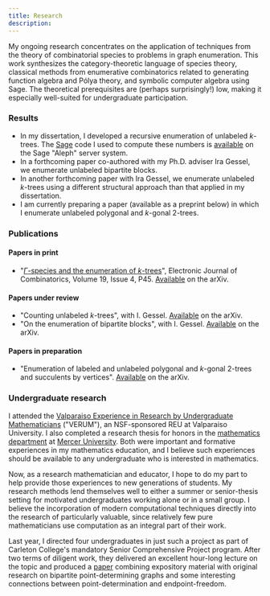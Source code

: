 ```yaml
---
title: Research
description:
---
```


My ongoing research concentrates on the application of techniques from the theory of combinatorial species to problems in graph enumeration.
This work synthesizes the category-theoretic language of species theory, classical methods from enumerative combinatorics related to generating function algebra and Pólya theory, and symbolic computer algebra using Sage.
The theoretical prerequisites are (perhaps surprisingly!) low, making it especially well-suited for undergraduate participation.

### Results
- In my dissertation, I developed a recursive enumeration of unlabeled $k$-trees.
  The [Sage](//www.sagemath.org) code I used to compute these numbers is [available](//aleph.sagemath.org/?z=eJy1VMtu1EAQvPsrWsplnH0kvqFVgkAo4oJQHiAliiDqHbd3R2vPmHkEW4h_p2e8YbNhA5sDPs2zqrqrxgdwRR5CCwhW6QWYCipjG6yhNd_JgiOryGWts9OT7jWcwnlcvkqrl3xBXFzkWXYA70zTBk_glwQL0mTRR7gqaOmV0REUgq5xTjWVcDOxxngerCbeEjmoVMezeQ8t2SZ4jHdcFIOwUPekQfayZvS-JWjClAk_msSGnufglibUJbRovUp0q-yNRLmk8u5BQVZSFRXciCaMQeezDPhTFWg4OYXjYRo_Sz5YDVyxKPK0SrWjzX7E6R3L9oxvhRwn2nxz4BFI4ovb09RNIfMxVLUxVgg9KfIjmedTF-ZO_Ohm3Vf5M98C2aIsyUnSJWp_1w6miOd5W2tKsUNkskGC0sN0N9saw4VGdIeH6kjB4S52tmEoSm0VoX4OLCqydBb1gkTBDR8VfIy6VsQRHJx1rdGkvULPh9FF4-E9OUc1cCCxfnmorv9_qkbFs7m6fkmwjncFa-MXP7Mam3mJIGdDhs4fNGzaLvPb2aT4snei1vSiYzv_yMejZDSBIbAs7-ZqYZbJrj28cE_NmIz5lY8B9S5jgot3vwXjFWfAZdhtSl5xE2cpfcURF4vBi5wlP25x4mKDWO3vxjixihHLsN8H6h9IEafbC-h62xsYwW3y5G_QL0520LsbGG-Xyrm-acjbPs6NpSbDp8qxE6ukaQTYr4cTXl2Po6Jz_v37hGjJhdrz0tsPZ5efZvCZHzwX4jzEYHEhgeAe60CD56vkMQdLh2bOJ_l58fuwmGdtgkTxagzFcT6VhqpKyeS4yH8BZ6cTfQ==&lang=sage) on the Sage "Aleph" server system.
- In a forthcoming paper co-authored with my Ph.D. adviser Ira Gessel, we enumerate unlabeled bipartite blocks.
- In another forthcoming paper with Ira Gessel, we enumerate unlabeled $k$-trees using a different structural approach than that applied in my dissertation.
- I am currently preparing a paper (available as a preprint below) in which I enumerate unlabeled polygonal and $k$-gonal 2-trees.

### Publications
#### Papers in print
- "[$\Gamma$-species and the enumeration of $k$-trees](//www.combinatorics.org/ojs/index.php/eljc/article/view/v19i4p45)", Electronic Journal of Combinatorics, Volume 19, Issue 4, P45.
  [Available](//arxiv.org/abs/1208.5993) on the arXiv.

#### Papers under review
- "Counting unlabeled $k$-trees", with I. Gessel.
  [Available](//arxiv.org/abs/1309.1429) on the arXiv.
- "On the enumeration of bipartite blocks", with I. Gessel.
  [Available](//arxiv.org/abs/1304.0139) on the arXiv.

#### Papers in preparation
- "Enumeration of labeled and unlabeled polygonal and $k$-gonal 2-trees and succulents by vertices".
  [Available](//arxiv.org/abs/1309.4481) on the arXiv.

### Undergraduate research
I attended the [Valparaiso Experience in Research by Undergraduate Mathematicians](//www.valpo.edu/mcs/verum/) ("<span class="initialism">VERUM</span>"), an <span class="initialism">NSF</span>-sponsored <span class="initialism">REU</span> at Valparaiso University.
I also completed a research thesis for honors in the [mathematics department](//www.mercer.edu/math/) at [Mercer University](//www.mercer.edu).
Both were important and formative experiences in my mathematics education, and I believe such experiences should be available to any undergraduate who is interested in mathematics.

Now, as a research mathematician and educator, I hope to do my part to help provide those experiences to new generations of students.
My research methods lend themselves well to either a summer or senior-thesis setting for motivated undergraduates working alone or in a small group.
I believe the incorporation of modern computational techniques directly into the research of particularly valuable, since relatively few pure mathematicians use computation as an integral part of their work.

Last year, I directed four undergraduates in just such a project as part of Carleton College's mandatory Senior Comprehensive Project program.
After two terms of diligent work, they delivered an excellent hour-long lecture on the topic and produced a [paper](//apps.carleton.edu/curricular/math/assets/comps.agd.2012.pdf) combining expository material with original research on bipartite point-determining graphs and some interesting connections between point-determination and endpoint-freedom.
